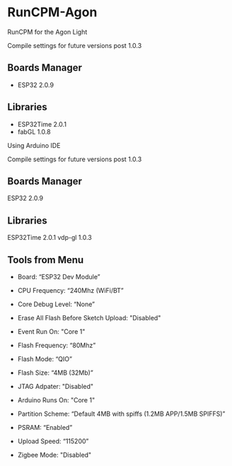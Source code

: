 # RunCPM-Agon
RunCPM for the Agon Light

Compile settings for future versions post 1.0.3
## Boards Manager
- ESP32 2.0.9
## Libraries
- ESP32Time 2.0.1
- fabGL 1.0.8

Using Arduino IDE

Compile settings for future versions post 1.0.3
## Boards Manager
ESP32 2.0.9
## Libraries
ESP32Time 2.0.1
vdp-gl 1.0.3

## Tools from Menu
- Board: “ESP32 Dev Module”

- CPU Frequency: “240Mhz (WiFi/BT”
- Core Debug Level: “None”
- Erase All Flash Before Sketch Upload: "Disabled"
- Event Run On: "Core 1"
- Flash Frequency: “80Mhz”
- Flash Mode: “QIO”
- Flash Size: “4MB (32Mb)”
- JTAG Adpater: "Disabled"
- Arduino Runs On: "Core 1"
- Partition Scheme: “Default 4MB with spiffs (1.2MB APP/1.5MB SPIFFS)”
- PSRAM: “Enabled”
- Upload Speed: “115200”
- Zigbee Mode: "Disabled"
